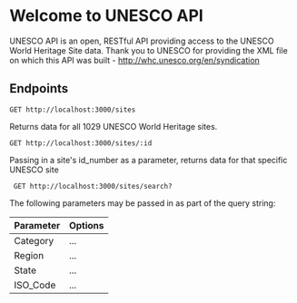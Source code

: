 # Welcome to UNESCO API #

UNESCO API is an open, RESTful API providing access to the UNESCO World Heritage Site data. Thank you to UNESCO for providing the XML file on which this API was built - http://whc.unesco.org/en/syndication 

## Endpoints ##

``` GET http://localhost:3000/sites ```

Returns data for all 1029 UNESCO World Heritage sites.


``` GET http://localhost:3000/sites/:id ```

Passing in a site's id_number as a parameter, returns data for that specific UNESCO site


``` GET http://localhost:3000/sites/search?```

The following parameters may be passed in as part of the query string:

| Parameter  | Options |
| ------------- | ------------- |
| Category  | ...  |
| Region  | ...  |
| State  | ...  |
| ISO_Code  | ...  |
